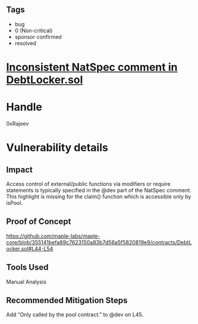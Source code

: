 ## Tags

- bug
- 0 (Non-critical)
- sponsor confirmed
- resolved

# [Inconsistent NatSpec comment in DebtLocker.sol](https://github.com/code-423n4/2021-04-maple-findings/issues/34) 

# Handle

0xRajeev


# Vulnerability details

## Impact

Access control of external/public functions via modifiers or require statements is typically specified in the @dev part of the NatSpec comment. This highlight is missing for the claim() function which is accessible only by isPool.

## Proof of Concept

https://github.com/maple-labs/maple-core/blob/355141befa89c7623150a83b7d56a5f5820819e9/contracts/DebtLocker.sol#L44-L54

## Tools Used

Manual Analysis

## Recommended Mitigation Steps

Add “Only called by the pool contract.” to @dev on L45.


